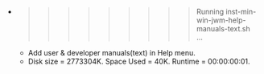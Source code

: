 * >>>>>>>>> Running inst-min-win-jwm-help-manuals-text.sh ...
  * Add user & developer manuals(text) in Help menu.
  * Disk size = 2773304K. Space Used = 40K. Runtime = 00:00:00:01.
